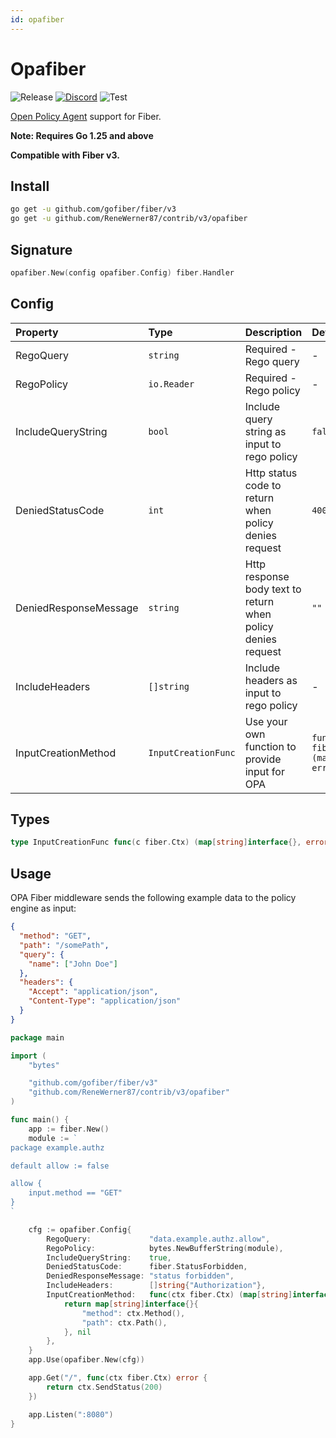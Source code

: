 ```yaml
---
id: opafiber
---
```


# Opafiber

![Release](https://img.shields.io/github/v/tag/gofiber/contrib?filter=opafiber*)
[![Discord](https://img.shields.io/discord/704680098577514527?style=flat&label=%F0%9F%92%AC%20discord&color=00ACD7)](https://gofiber.io/discord)
![Test](https://github.com/gofiber/contrib/workflows/Test%20opafiber/badge.svg)

[Open Policy Agent](https://github.com/open-policy-agent/opa) support for Fiber.

**Note: Requires Go 1.25 and above**

**Compatible with Fiber v3.**


## Install

```sh
go get -u github.com/gofiber/fiber/v3
go get -u github.com/ReneWerner87/contrib/v3/opafiber
```

## Signature

```go
opafiber.New(config opafiber.Config) fiber.Handler

```

## Config

| Property              | Type                | Description                                                  | Default                                                             |
|:----------------------|:--------------------|:-------------------------------------------------------------|:--------------------------------------------------------------------|
| RegoQuery             | `string`            | Required - Rego query                                        | -                                                                   |
| RegoPolicy            | `io.Reader`         | Required - Rego policy                                       | -                                                                   |
| IncludeQueryString    | `bool`              | Include query string as input to rego policy                 | `false`                                                             |
| DeniedStatusCode      | `int`               | Http status code to return when policy denies request        | `400`                                                               |
| DeniedResponseMessage | `string`            | Http response body text to return when policy denies request | `""`                                                                |
| IncludeHeaders        | `[]string`          | Include headers as input to rego policy                      | -                                                                   |
| InputCreationMethod   | `InputCreationFunc` | Use your own function to provide input for OPA               | `func defaultInput(ctx fiber.Ctx) (map[string]interface{}, error)` |

## Types

```go
type InputCreationFunc func(c fiber.Ctx) (map[string]interface{}, error)
```

## Usage

OPA Fiber middleware sends the following example data to the policy engine as input:

```json
{
  "method": "GET",
  "path": "/somePath",
  "query": {
    "name": ["John Doe"]
  },
  "headers": {
    "Accept": "application/json",
    "Content-Type": "application/json"
  }
}
```

```go
package main

import (
    "bytes"

    "github.com/gofiber/fiber/v3"
    "github.com/ReneWerner87/contrib/v3/opafiber"
)

func main() {
    app := fiber.New()
    module := `
package example.authz

default allow := false

allow {
    input.method == "GET"
}
`

    cfg := opafiber.Config{
        RegoQuery:             "data.example.authz.allow",
        RegoPolicy:            bytes.NewBufferString(module),
        IncludeQueryString:    true,
        DeniedStatusCode:      fiber.StatusForbidden,
        DeniedResponseMessage: "status forbidden",
        IncludeHeaders:        []string{"Authorization"},
        InputCreationMethod:   func(ctx fiber.Ctx) (map[string]interface{}, error) {
            return map[string]interface{}{
                "method": ctx.Method(),
                "path": ctx.Path(),
            }, nil
        },
    }
    app.Use(opafiber.New(cfg))

    app.Get("/", func(ctx fiber.Ctx) error {
        return ctx.SendStatus(200)
    })

    app.Listen(":8080")
}
```
